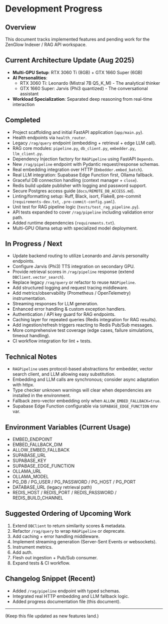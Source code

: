 # Development Progress

## Overview
This document tracks implemented features and pending work for the ZenGlow Indexer / RAG API workspace.

## Current Architecture Update (Aug 2025)
- **Multi-GPU Setup**: RTX 3060 Ti (8GB) + GTX 1660 Super (6GB)
- **AI Personalities**: 
  - RTX 3060 Ti: Leonardo (Mistral 7B Q5_K_M) - The analytical thinker
  - GTX 1660 Super: Jarvis (Phi3 quantized) - The conversational assistant
- **Workload Specialization**: Separated deep reasoning from real-time interaction

## Completed
- Project scaffolding and initial FastAPI application (`app/main.py`).
- Health endpoints via `health_router`.
- Legacy `/rag/query` endpoint (embedding + retrieval + edge LLM call).
- RAG core modules: `pipeline.py`, `db_client.py`, `embedder.py`, `llm_client.py`.
- Dependency Injection factory for `RAGPipeline` using FastAPI `Depends`.
- New `/rag/pipeline` endpoint with Pydantic request/response schemas.
- Real embedding integration over HTTP (`Embedder.embed_batch`).
- Real LLM integration: Supabase Edge Function first, Ollama fallback.
- Graceful DB connection handling (context manager + `close`).
- Redis build update publisher with logging and password support.
- Secure Postgres access guide (`docs/REMOTE_DB_ACCESS.md`).
- Linting/formatting setup: Ruff, Black, isort, Flake8, pre-commit (`requirements-dev.txt`, `.pre-commit-config.yaml`).
- Unit test for RAG pipeline logic (`tests/test_rag_pipeline.py`).
- API tests expanded to cover `/rag/pipeline` including validation error path.
- Added runtime dependencies (`requirements.txt`).
- Multi-GPU Ollama setup with specialized model deployment.

## In Progress / Next
- Update backend routing to utilize Leonardo and Jarvis personality endpoints.
- Configure Jarvis (Phi3) TTS integration on secondary GPU.
- Provide retrieval scores in `/rag/pipeline` response (extend `DBClient.vector_search`).
- Replace legacy `/rag/query` or refactor to reuse `RAGPipeline`.
- Add structured logging and request tracing middleware.
- Add metrics/observability (Prometheus / OpenTelemetry) instrumentation.
- Streaming responses for LLM generation.
- Enhanced error handling & custom exception handlers.
- Authentication / API key guard for RAG endpoints.
- Caching layer for repeated queries (Redis integration for RAG results).
- Add ingestion/refresh triggers reacting to Redis Pub/Sub messages.
- More comprehensive test coverage (edge cases, failure simulations, timeout handling).
- CI workflow integration for lint + tests.

## Technical Notes
- `RAGPipeline` uses protocol-based abstractions for embedder, vector search client, and LLM allowing easy substitution.
- Embedding and LLM calls are synchronous; consider async adaptation with httpx.
- Type checker unknown warnings will clear when dependencies are installed in the environment.
- Fallback zero-vector embedding only when `ALLOW_EMBED_FALLBACK=true`.
- Supabase Edge Function configurable via `SUPABASE_EDGE_FUNCTION` env var.

## Environment Variables (Current Usage)
- EMBED_ENDPOINT
- EMBED_FALLBACK_DIM
- ALLOW_EMBED_FALLBACK
- SUPABASE_URL
- SUPABASE_KEY
- SUPABASE_EDGE_FUNCTION
- OLLAMA_URL
- OLLAMA_MODEL
- PG_DB / PG_USER / PG_PASSWORD / PG_HOST / PG_PORT
- DATABASE_URL (legacy retrieval path)
- REDIS_HOST / REDIS_PORT / REDIS_PASSWORD / REDIS_BUILD_CHANNEL

## Suggested Ordering of Upcoming Work
1. Extend `DBClient` to return similarity scores & metadata.
2. Refactor `/rag/query` to wrap `RAGPipeline` or deprecate.
3. Add caching + error handling middleware.
4. Implement streaming generation (Server-Sent Events or websockets).
5. Instrument metrics.
6. Add auth.
7. Flesh out ingestion + Pub/Sub consumer.
8. Expand tests & CI workflow.

## Changelog Snippet (Recent)
- Added `/rag/pipeline` endpoint with typed schemas.
- Integrated real HTTP embedding and LLM fallback logic.
- Added progress documentation file (this document).

---
(Keep this file updated as new features land.)
